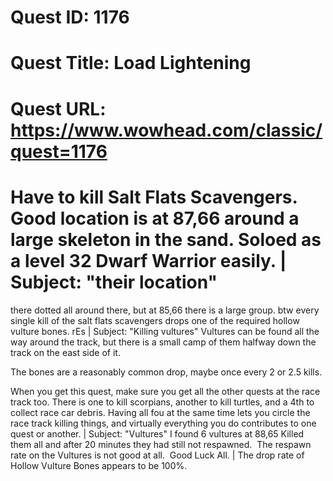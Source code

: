 # Quest ID: 1176
# Quest Title: Load Lightening
# Quest URL: https://www.wowhead.com/classic/quest=1176
# Have to kill Salt Flats Scavengers. Good location is at 87,66 around a large skeleton in the sand. Soloed as a level 32 Dwarf Warrior easily. | Subject: "their location"
there dotted all around there, but at 85,66 there is a large group. btw every single kill of the salt flats scavengers drops one of the required hollow vulture bones.
rEs | Subject: "Killing vultures"
Vultures can be found all the way around the track, but there is a small camp of them halfway down the track on the east side of it.

The bones are a reasonably common drop, maybe once every 2 or 2.5 kills.

When you get this quest, make sure you get all the other quests at the race track too. There is one to kill scorpians, another to kill turtles, and a 4th to collect race car debris. Having all fou at the same time lets you circle the race track killing things, and virtually everything you do contributes to one quest or another. | Subject: "Vultures"
I found 6 vultures at 88,65
Killed them all and after 20 minutes they had still not respawned.  The respawn rate on the Vultures is not good at all.  Good Luck All. | The drop rate of Hollow Vulture Bones appears to be 100%.